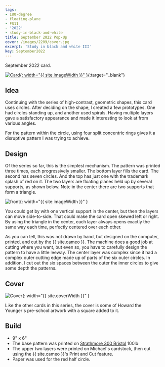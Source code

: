 ```yaml
---
tags:
- 180-degree
- floating-plane
- FS11
- '2022'
- study-in-black-and-white
title: September 2022 Pop-Up
cover: /images/2209/cover.jpg
excerpt: 'Study in black and white III'
key: September2022
---
```

September 2022 card.

[![Card]({{site.baseurl}}/images/2209/popup.gif){: width="{{ site.imageWidth }}" }](/images/2209/popup.gif "Click to replay in a new tab"){:target="_blank"}

## Idea

Continuing with the series of high-contrast, geometric shapes, this card uses circles. After deciding on the shape, I created a few prototypes. One had circles standing up, and another used spirals. Having multiple layers gave a satisfactory appearance and made it interesting to look at from various angles.

For the pattern within the circle, using four split concentric rings gives it a disruptive pattern I was trying to achieve.

## Design

Of the series so far, this is the simplest mechanism. The pattern was printed three times, each progressively smaller. The bottom layer fills the card. The second has seven circles. And the top has just one with the trademark splash of red on it. The two layers are floating planes held up by several supports, as shown below. Note in the center there are two supports that form a triangle.

![front]({{site.baseurl}}/images/2209/front.jpg){: width="{{ site.imageWidth }}" }

You could get by with one vertical support in the center, but then the layers can move side-to-side. That could make the card open skewed left or right. By using the triangle in the center, each layer always opens exactly the same way each time, perfectly centered over each other.

As you can tell, this was not drawn by hand, but designed on the computer, printed, and cut by the {{ site.cameo }}. The machine does a good job at cutting where you want, but even so, you have to carefully design the pattern to have a little leeway. The center layer was complex since it had a complex outer cutting edge made up of parts of the six outer circles. In addition, I cut out the six spaces between the outer the inner circles to give some depth the patterns.

## Cover

![Cover]({{site.baseurl}}{{page.cover}}){: width="{{ site.coverWidth }}" }

Like the other cards in this series, the cover is some of Howard the Younger's pre-school artwork with a square added to it.

## Build

- 9" x 6"
- The base pattern was printed on [Strathmore 300 Bristol](/supplies.html#strathmore-300-bristol) 100lb
- The upper two layers were printed on Michael's cardstock, then cut using the {{ site.cameo }}'s Print and Cut feature.
- Paper was used for the red half circle.
